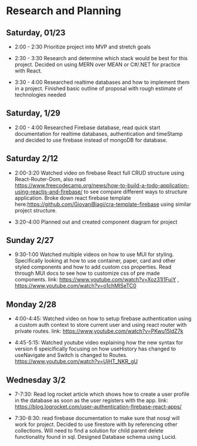 # Research and Planning

## Saturday, 01/23  

* 2:00 - 2:30 Prioritize project into MVP and stretch goals

* 2:30 - 3:30 Research and determine which stack would be best for this project. Decided on using MERN over MEAN or C#/.NET for practice with React.

* 3:30 - 4:00 Researched realtime databases and how to implement them in a project. Finished basic outline of proposal with rough estimate of technologies needed

## Saturday, 1/29

* 2:00 - 4:00 Researched Firebase database, read quick start documentation for realtime databases, authentication and timeStamp and decided to use firebase instead of mongoDB for database.


## Saturday 2/12

* 2:00-3:20 Watched video on firebase React full CRUD structure using React-Router-Dom, also read https://www.freecodecamp.org/news/how-to-build-a-todo-application-using-reactjs-and-firebase/ to see compare different ways to structure application. Broke down react firebase template here:https://github.com/GiovaniBiagi/cra-template-firebase using similar project structure.

* 3:20-4:00 Planned out and created component diagram for project

## Sunday 2/27

* 9:30-1:00 Watched multiple videos on how to use MUI for styling. Specifically looking at how to use container, paper, card and other styled components and how to add custom css properties. Read through MUI docs to see how to customize css of pre made components. link: https://www.youtube.com/watch?v=Xoz31I1FuiY , https://www.youtube.com/watch?v=o1chMISeTC0


## Monday 2/28

* 4:00-4:45: Watched video on how to setup firebase authentication using a custom auth context to store current user and using react router with private routes. link: https://www.youtube.com/watch?v=PKwu15ldZ7k

* 4:45-5:15: Watched youtube video explaining how the new syntax for version 6 speicifically focusing on how useHistory has changed to useNavigate and Switch is changed to Routes. https://www.youtube.com/watch?v=UjHT_NKR_gU

## Wednesday 3/2

* 7-7:30: Read log rocket article which shows how to create a user profile in the database as soon as the user registers with the app. link: https://blog.logrocket.com/user-authentication-firebase-react-apps/

* 7:30-8:30: read firebase documentation to make sure that nosql will work for project. Decided to use firestore with by referencing other collections. Will need to find a solution for child parent delete functionality found in sql. Designed Database schema using Lucid. 